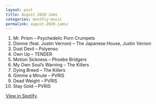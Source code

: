 ```yaml
---
layout: post
title: August 2020 Jams
categories: monthly-music
permalink: august-2020-jams/
---
```


1. Mr. Prism – Psychedelic Porn Crumpets
2. Dionne (feat. Justin Vernon) – The Japanese House, Justin Vernon
3. Dust Devil – Polyenso
4. Own Up – TENDER
5. Motion Sickness – Phoebe Bridgers
6. My Own Soul’s Warning – The Killers
7. Dying Breed – The Killers
8. Gimme a Minute – PVRIS
9. Dead Weight – PVRIS
10. Stay Gold – PVRIS

[View in Spotify][spotify].  

[spotify]: https://open.spotify.com/playlist/1RrNf8IEumaN7Q0AK561cI?si=cdL0s0wmQEuQhFS3PZyZGA